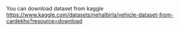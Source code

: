 You can download dataset from kaggle https://www.kaggle.com/datasets/nehalbirla/vehicle-dataset-from-cardekho?resource=download
